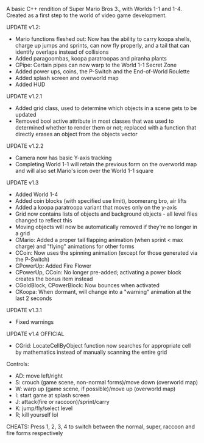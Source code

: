 A basic C++ rendition of Super Mario Bros 3., with Worlds 1-1 and 1-4. Created as a first step to the world of video game development.

UPDATE v1.2:
- Mario functions fleshed out: Now has the ability to carry koopa shells, charge up jumps and sprints, can now fly properly, and a tail that can identify overlaps instead of collisions
- Added paragoombas, koopa paratroopas and piranha plants
- CPipe: Certain pipes can now warp to the World 1-1 Secret Zone
- Added power ups, coins, the P-Switch and the End-of-World Roulette
- Added splash screen and overworld map
- Added HUD

UPDATE v1.2.1
- Added grid class, used to determine which objects in a scene gets to be updated
- Removed bool active attribute in most classes that was used to determined whether to render them or not; replaced with a function that directly erases an object from the objects vector

UPDATE v1.2.2
- Camera now has basic Y-axis tracking
- Completing World 1-1 will retain the previous form on the overworld map and will also set Mario's icon over the World 1-1 square

UPDATE v1.3
- Added World 1-4
- Added coin blocks (with specified use limit), boomerang bro, air lifts
- Added a koopa paratroopa variant that moves only on the y-axis
- Grid now contains lists of objects and background objects - all level files changed to reflect this
- Moving objects will now be automatically removed if they're no longer in a grid
- CMario: Added a proper tail flapping animation (when sprint < max charge) and "flying" animations for other forms
- CCoin: Now uses the spinning animation (except for those generated via the P-Switch)
- CPowerUp: Added Fire Flower
- CPowerUp, CCoin: No longer pre-added; activating a power block creates the bonus item instead
- CGoldBlock, CPowerBlock: Now bounces when activated
- CKoopa: When dormant, will change into a "warning" animation at the last 2 seconds

UPDATE v1.3.1
- Fixed warnings

UPDATE v1.4 OFFICIAL
- CGrid: LocateCellByObject function now searches for appropriate cell by mathematics instead of manually scanning the entire grid

Controls:
- AD: move left/right
- S: crouch (game scene, non-normal forms)/move down (overworld map)
- W: warp up (game scene, if possible)/move up (overworld map)
- I: start game at splash screen
- J: attack(fire or raccoon)/sprint/carry
- K: jump/fly/select level
- R; kill yourself lol

CHEATS: Press 1, 2, 3, 4 to switch between the normal, super, raccoon and fire forms respectively
